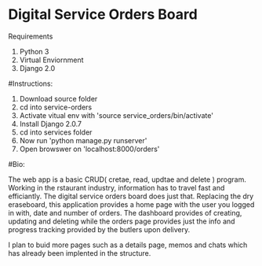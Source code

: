 # Digital Service Orders Board

Requirements
1. Python 3
2. Virtual Enviornment
3. Django 2.0


#Instructions:
1. Download source folder
2. cd into service-orders
3. Activate vitual env with 'source service_orders/bin/activate'
4. Install Django 2.0.7
5. cd into services folder
6. Now run 'python manage.py runserver'
7. Open browswer on 'localhost:8000/orders'

#Bio:

The web app is a basic CRUD( cretae, read, updtae and delete ) program. 
Working in the rstaurant industry, information has to travel fast and efficiantly.
The digital service orders board does just that. Replacing the dry eraseboard, this 
application provides a home page with the user you logged in with, date and number of orders. The dashboard provides of
creating, updating and deleting while the orders page provides just the info and progress tracking provided by the butlers 
upon delivery.

I plan to buid more pages such as a details page, memos and chats which has already been implented in the structure.

    


